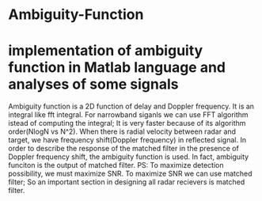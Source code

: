 # Ambiguity-Function
# implementation of ambiguity function in Matlab language and analyses of some signals
Ambiguity function is a 2D function of delay and Doppler frequency. It is an integral like fft integral. For narrowband
siganls we can use FFT algorithm istead of computing the integral; It is very faster because of its algorithm order(NlogN vs N^2).
When there is radial velocity between radar and target, we have frequency shift(Doppler frequency) in reflected signal.
In order to describe the response of the matched filter in the presence of Doppler frequency shift, the ambiguity function is used.
In fact, ambiguity funciton is the output of matched filter.
PS: To maximize detection possibility, we must maximize SNR. To maximize SNR we can use matched filter; So an important section
in designing all radar recievers is matched filter.
